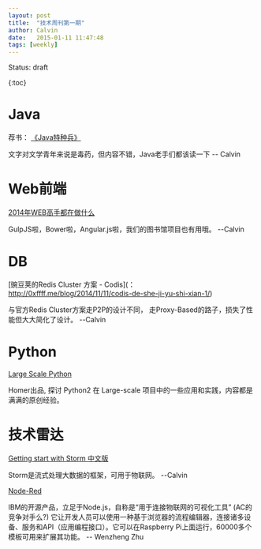 ```yaml
---
layout: post
title:  "技术周刊第一期"
author: Calvin
date:   2015-01-11 11:47:48
tags: [weekly]
---
```


Status: draft

{:toc}

# Java

荐书： [《Java特种兵》](http://book.douban.com/subject/25959139/)

文字对文学青年来说是毒药，但内容不错，Java老手们都该读一下 -- Calvin


# Web前端

[2014年WEB高手都在做什么](http://yafeilee.me/blogs/54995f3a6c69342f6d100000)

GulpJS啦，Bower啦，Angular.js啦，我们的图书馆项目也有用哦。  --Calvin


# DB

[豌豆荚的Redis Cluster 方案 - Codis](： http://0xffff.me/blog/2014/11/11/codis-de-she-ji-yu-shi-xian-1/)

与官方Redis Cluster方案走P2P的设计不同， 走Proxy-Based的路子，损失了性能但大大简化了设计。 --Calvin


# Python

[Large Scale Python](http://aclisp.github.io/jekyll/update/2014/12/29/large-scale-python-1.html) 

Homer出品, 探讨 Python2 在 Large-scale 项目中的一些应用和实践，内容都是满满的原创经验。

# 技术雷达

[Getting start with Storm 中文版](http://ifeve.com/getting-started-with-stom-index/) 

Storm是流式处理大数据的框架，可用于物联网。 --Calvin

[Node-Red](http://nodered.org/)

IBM的开源产品，立足于Node.js，自称是“用于连接物联网的可视化工具” (AC的竞争对手么?)
它让开发人员可以使用一种基于浏览器的流程编辑器，连接诸多设备、服务和API（应用编程接口）。它可以在Raspberry Pi上面运行，60000多个模板可用来扩展其功能。 -- Wenzheng Zhu